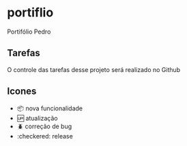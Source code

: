 # portiflio

Portifólio Pedro

## Tarefas
O controle das tarefas desse projeto será realizado no Github 

## Icones

- :package: nova funcionalidade
- :up: atualização
- :beetle: correção de bug
- :checkered: release